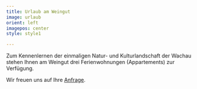 ```yaml
---
title: Urlaub am Weingut
image: urlaub
orient: left
imagepos: center
style: style1

---
```

Zum Kennenlernen der einmaligen Natur- und Kulturlandschaft der Wachau stehen Ihnen am Weingut drei Ferienwohnungen (Appartements) zur Verfügung.

Wir freuen uns auf Ihre [Anfrage](#Kontakt).